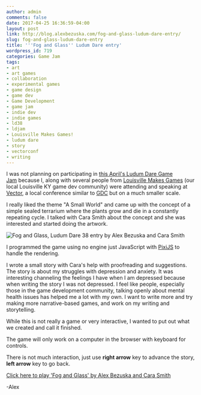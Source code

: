 ```yaml
---
author: admin
comments: false
date: 2017-04-25 16:36:59-04:00
layout: post
link: http://blog.alexbezuska.com/fog-and-glass-ludum-dare-entry/
slug: fog-and-glass-ludum-dare-entry
title: '''Fog and Glass'' Ludum Dare entry'
wordpress_id: 719
categories: Game Jam
tags:
- art
- art games
- collaboration
- experimental games
- game design
- game dev
- Game Development
- game jam
- indie dev
- indie games
- ld38
- ldjam
- Louisville Makes Games!
- ludum dare
- story
- vectorconf
- writing
---
```


I was not planning on participating in [this April's Ludum Dare Game Jam](https://ldjam.com/events/ludum-dare/38) because I, along with several people from [Louisville Makes Games](http://louisvillemakesgames.org) (our local Louisville KY game dev community) were attending and speaking at [Vector](http://vectorconf.com), a local conference similar to [GDC](http://www.gdconf.com/) but on a much smaller scale.

I really liked the theme "A Small World" and came up with the concept of a simple sealed terrarium where the plants grow and die in a constantly repeating cycle. I talked with Cara Smith about the concept and she was interested and started doing the artwork.

![Fog and Glass, Ludum Dare 38 entry by Alex Bezuska and Cara Smith](/images/2017/04/fogandglass-by-alexbezuska-and-carasmith.png)

I programmed the game using no engine just JavaScript with [PixiJS](http://www.pixijs.com/) to handle the rendering.

I wrote a small story with Cara's help with proofreading and suggestions. The story is about my struggles with depression and anxiety. It was interesting channeling the feelings I have when I am depressed because when writing the story I was not depressed. I feel like people, especially those in the game development community, talking openly about mental health issues has helped me a lot with my own. I want to write more and try making more narrative-based games, and work on my writing and storytelling.

While this is not really a game or very interactive, I wanted to put out what we created and call it finished.

The game will only work on a computer in the browser with keyboard for controls.

There is not much interaction, just use **right arrow** key to advance the story, **left arrow** key to go back.

[Click here to play 'Fog and Glass' by Alex Bezuska and Cara Smith](https://alexbezuska.itch.io/fog-and-glass)

-Alex
